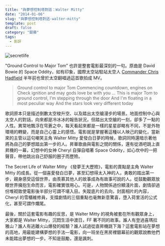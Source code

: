 ```yaml
---
title: "與夢想控制塔對話：Walter Mitty"
date: "2014-01-06"
slug: "與夢想控制塔對話-walter-mitty"
template: post
draft: false
category: "銀幕"
tags:
  - 影評
---
```


![secretlife](/media/secretlife.jpg)

"Ground Control to Major Tom” 也許是整套電影最深刻的一句。原曲是 David Bowie 的 Space Oddity，如有印象，國際太空站駐站太空人 [Commander Chris Hadfield](https://www.youtube.com/watch?v=KaOC9danxNo) 半年前也曾於太空翻唱過這首歌拍成 MV。

> Ground control to major Tom Commencing countdown, engines on Check ignition and may gods love be with you ... This is major Tom to ground control, I'm stepping through the door And I'm floating in a most peculiar way And the stars look very different today

歌詞原本只是描述倒數太空梭升空、以及踏出太空艙漫步的場景。地面控制中心與太空人的對話，向來都是冷冰冰的報告狀況，但踏出太空艙的一刻，卻多了一點的人性。異常地飄浮在穹蒼之中，每天看起來都是一樣的星星卻略有不同，不是外物環境的轉變，而是自己心靈上的感悟。電影就是掌握著這種以人映己的變化，當新來的主管以這句嘲笑主角 Walter Mitty 愛發白日夢的時候，歌詞同時還暗示著他將為自己的夢想踏出第一步的人。昇華歌曲與電影之間的關係，還有從酒吧跳上直昇機的一幕，幻想中的女神 Cheryl 自彈自唱著 Space Oddity，如心坎中的一把聲音，帶他跳出自己舒服的圈子而歷險。

The Secret Life of Walter Mitty 《發夢王大歷險》，電影的賣點是主角 Walter Mitty 的成長。從一個喜愛發白日夢，甚至幻想得太入神的人，勇敢的踏出第一步，親身感受這個世界，由羨慕其他人的故事成為有故事可說的人。從鼓勵觀眾放眼世界擁抱生命而言，電影確實很用心。可是，人物關係過份顯淺片面，劇情卻過份堆砌致使電影後半部分可謂不堪入目。失蹤底片的去向，封面相片的內容，Cheryl 的雪櫃維修員，支撐劇情的三個重點也毫無新意驚喜，墮入荷里活的公式化，甚至可謂作爛尾。

最後，關於這套電影有趣的反思，是 Walter Mitty 的視角被套在所有觀眾身上，大家都是 Walter Mitty，沉悶生活中渡日，FF 著不同的故事。誰人有登過喜瑪拉雅山？誰人有逃離火山爆發的經驗？誰人試過從直昇機跳下海？這套電影站在夢想的高地，用最能建構夢想的手法—電影，向一班坐在黑房裡銀幕前的觀眾說教他們未能踏出夢想的一步。不知是鼓勵，還是諷刺。
